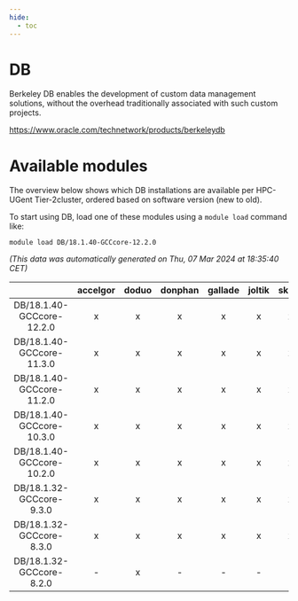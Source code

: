 ```yaml
---
hide:
  - toc
---
```


DB
==


Berkeley DB enables the development of custom data management solutions, without the overhead traditionally associated with such custom projects.

https://www.oracle.com/technetwork/products/berkeleydb
# Available modules


The overview below shows which DB installations are available per HPC-UGent Tier-2cluster, ordered based on software version (new to old).

To start using DB, load one of these modules using a `module load` command like:

```shell
module load DB/18.1.40-GCCcore-12.2.0
```

*(This data was automatically generated on Thu, 07 Mar 2024 at 18:35:40 CET)*  

| |accelgor|doduo|donphan|gallade|joltik|skitty|
| :---: | :---: | :---: | :---: | :---: | :---: | :---: |
|DB/18.1.40-GCCcore-12.2.0|x|x|x|x|x|x|
|DB/18.1.40-GCCcore-11.3.0|x|x|x|x|x|x|
|DB/18.1.40-GCCcore-11.2.0|x|x|x|x|x|x|
|DB/18.1.40-GCCcore-10.3.0|x|x|x|x|x|x|
|DB/18.1.40-GCCcore-10.2.0|x|x|x|x|x|x|
|DB/18.1.32-GCCcore-9.3.0|x|x|x|x|x|x|
|DB/18.1.32-GCCcore-8.3.0|x|x|x|x|x|x|
|DB/18.1.32-GCCcore-8.2.0|-|x|-|-|-|-|
